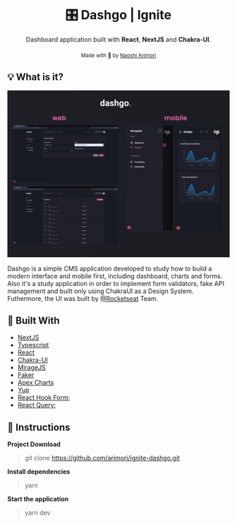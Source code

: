 
<h1 align="center">🎛 Dashgo | Ignite</h1>

<p align="center">
  Dashboard application built with <strong>React</strong>, <strong>NextJS</strong> and <strong>Chakra-UI</strong>.
</p>

<div align="center">
  <sub> Made with 💖 by
    <a href="https://github.com/arimori">Naoshi Arimori</a>
  </sub>
</div>
  
## 💡 What is it?
<p style="text-align: center">
  <img alt="Dashboard" src="https://github.com/arimori/ignite-dashgo/blob/main/src/previews/dashgo.png" />
</p>
  
<article align="left">
  Dashgo is a simple CMS application developed to study how to build a modern interface and mobile first, including dashboard, charts and forms. 
  Also it's a study application in order to implement form validators, fake API management and built only using ChakraUI as a Design System. 
  Futhermore, the UI was built by <a href="https://github.com/Rocketseat">@Rocketseat</a> Team.
</article>

## 🚀 Built With
* [NextJS](https://nextjs.org/)      
* [Typescript](https://www.typescriptlang.org/)      
* [React](https://reactjs.org/)      
* [Chakra-UI](https://chakra-ui.com/)
* [MirageJS](https://miragejs.com/)
* [Faker](https://www.npmjs.com/package/faker)
* [Apex Charts](https://apexcharts.com/)
* [Yup](https://github.com/jquense/yup)
* [React Hook Form](https://react-hook-form.com/);
* [React Query](https://react-query.tanstack.com/);

## :checkered_flag: Instructions
**Project Download**

> git clone https://github.com/arimori/ignite-dashgo.git

**Install dependencies**

> yarn

**Start the application**

> yarn dev
 
